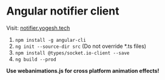 # Angular notifier client

Visit: [notifier.yogesh.tech](http://notifier.yogesh.tech) 

1. ```npm install -g angular-cli```
2. ```ng init --source-dir src``` (Do not override *.ts files)
3. ```npm install @types/socket.io-client --save```
4. ```ng build --prod```

**Use webanimations.js for cross platform animation effects!**
